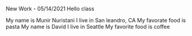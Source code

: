 New Work - 05/14/2021
Hello class

My name is Munir Nuristani
I live in San leandro, CA
My favorate food is pasta
My name is David
I live in Seattle
My favorite food is coffee
